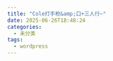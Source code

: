 ```yaml
---
title: "Cole打手枪&amp;口+三人行~"
date: 2025-06-26T18:48:24
categories:
  - 未分类
tags:
  - wordpress
---
```






